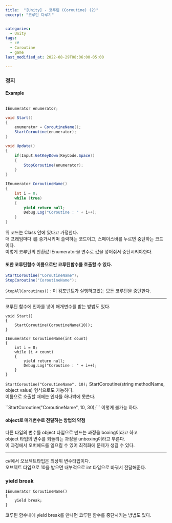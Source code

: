 ```yaml
---
title:  "[Unity] - 코루틴 (Coroutine) (2)"
excerpt: "코루틴 다루기"


categories:
  - Unity
tags:
  - c#
  - Coroutine
  - game
last_modified_at: 2022-08-29T08:06:00-05:00

---
```


### 정지

#### Example
```c#

IEnumerator enumerator;

void Start()
{
	enumerator = CoroutineName();
	StartCoroutine(enumerator);	
}

void Update()
{
	if(Input.GetKeyDown(KeyCode.Space))
	{
		StopCoroutine(enumerator);
	}
}

IEnumerator CoroutineName()
{
	int i = 0;
	while (true)
	{
		yield return null;
		Debug.Log("Coroutine : " + i++);
	}
}
```

위 코드는 Class 안에 있다고 가정한다.   
매 프레임마다 i를 증가시키며 출력하는 코드이고, 스페이스바를 누르면 중단하는 코드이다.   
이렇게 코루틴의 반환값 IEnumerator을 변수로 값을 넣어줘서 중단시켜야한다.   


#### 또한 코루틴함수 이름으로만 코루틴함수를 호출할 수 있다.   

```c#
StartCoroutine("CoroutineName");
StopCoroutine("CoroutineName");
```

```StopAllCoroutines()``` : 이 컴포넌트가 실행하고있는 모든 코루틴을 중단한다.   

---

코루틴 함수에 인자를 넣어 매개변수를 받는 방법도 있다.
```
void Start()
{
	StartCoroutine(CoroutineName(10));
}

IEnumerator CoroutineName(int count)
{
	int i = 0;
	while (i < count)
	{
		yield return null;
		Debug.Log("Coroutine : " + i++);
	}
}
```

```StartCoroutine("CoroutineName", 10);``` StartCoroutine(string methodName, object value) 형식으로도 가능하다.   
이름으로 호출할 때에는 인자를 하나밖에 못쓴다.

``StartCoroutine("CoroutineName", 10, 30);``` 이렇게 불가능 하다.   

#### object로 매개변수로 전달하는 방법의 약점

다른 타입의 변수를 object 타입으로 만드는 과정을 boxing이라고 하고   
object 타입의 변수를 되돌리는 과정을 unboxing이라고 부른다.   
이 과정에서 오버헤드를 일으킬 수 있어 최적화에 문제가 생길 수 있다.   

---
c#에서 오브젝트타입은 최상위 변수타입이다.   
오브젝트 타입으로 10을 받으면 내부적으로 int 타입으로 바꿔서 전달해준다.   

### yield break

```
IEnumerator CoroutineName()
{
	yield break;
}
```
코루틴 함수내에 yield break를 만나면 코루틴 함수를 중단시키는 방법도 있다.   
